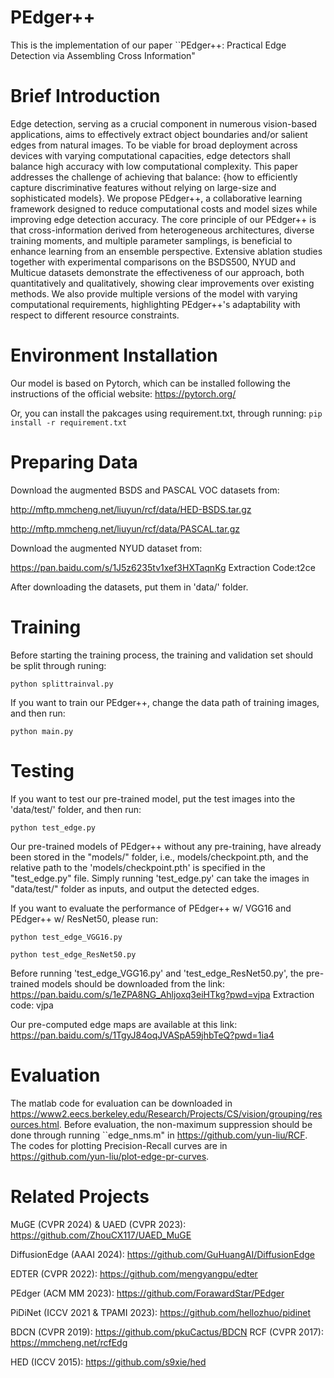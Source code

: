 # PEdger++

This is the implementation of our paper ``PEdger++: Practical Edge Detection via Assembling Cross Information"

# Brief Introduction
Edge detection, serving as a crucial component in numerous vision-based applications, aims to effectively extract object boundaries and/or salient edges from natural images. To be viable for broad deployment across devices with varying computational capacities, edge detectors shall balance high accuracy with low computational complexity. This paper addresses the challenge of achieving that balance: {how to efficiently capture discriminative features without relying on large-size and sophisticated models}. We propose PEdger++, a collaborative learning framework designed to reduce computational costs and model sizes while improving edge detection accuracy. The core principle of our PEdger++ is that cross-information derived from  heterogeneous  architectures, diverse training moments, and multiple parameter samplings, is beneficial to enhance learning from an ensemble perspective. Extensive ablation studies together with experimental comparisons on the BSDS500, NYUD and Multicue datasets demonstrate the effectiveness of our approach, both quantitatively and qualitatively, showing clear improvements over existing methods.  We also provide multiple versions of the model with varying computational requirements, highlighting PEdger++'s adaptability with respect to different resource constraints.


# Environment Installation
Our model is based on Pytorch, which can be installed following the instructions of the official website: https://pytorch.org/

Or, you can install the pakcages using requirement.txt, through running:
```pip install -r requirement.txt```


# Preparing Data
Download the augmented BSDS and PASCAL VOC datasets from:

http://mftp.mmcheng.net/liuyun/rcf/data/HED-BSDS.tar.gz

http://mftp.mmcheng.net/liuyun/rcf/data/PASCAL.tar.gz

Download the augmented NYUD dataset from:

https://pan.baidu.com/s/1J5z6235tv1xef3HXTaqnKg Extraction Code:t2ce

After downloading the datasets, put them in 'data/' folder.

# Training
Before starting the training process, the training and validation set should be split through runing:

```python splittrainval.py```

If you want to train our PEdger++, change the data path of training images, and then run:

```python main.py```

# Testing
If you want to test our pre-trained model, put the test images into the 'data/test/' folder, and then run:

```python test_edge.py```

Our pre-trained models of PEdger++ without any pre-training, have already been stored in the "models/" folder, i.e., models/checkpoint.pth, and the relative path to the 'models/checkpoint.pth' is specified in the "test_edge.py" file. Simply running 'test_edge.py' can take the images in "data/test/" folder as inputs, and output the detected edges.

If you want to evaluate the performance of PEdger++ w/ VGG16 and PEdger++ w/ ResNet50, please run:


```python test_edge_VGG16.py```


```python test_edge_ResNet50.py```

Before running 'test_edge_VGG16.py' and 'test_edge_ResNet50.py', the pre-trained models should be downloaded from the link:  https://pan.baidu.com/s/1eZPA8NG_Ahljoxq3eiHTkg?pwd=vjpa Extraction code: vjpa 



Our pre-computed edge maps are available at this link: https://pan.baidu.com/s/1TgyJ84oqJVASpA59jhbTeQ?pwd=1ia4

# Evaluation
The matlab code for evaluation can be downloaded in https://www2.eecs.berkeley.edu/Research/Projects/CS/vision/grouping/resources.html. Before evaluation, the non-maximum suppression should be done through running ``edge_nms.m" in https://github.com/yun-liu/RCF.  The codes for plotting Precision-Recall curves are in https://github.com/yun-liu/plot-edge-pr-curves.

# Related Projects
MuGE (CVPR 2024) & UAED (CVPR 2023): https://github.com/ZhouCX117/UAED_MuGE

DiffusionEdge (AAAI 2024): https://github.com/GuHuangAI/DiffusionEdge

EDTER (CVPR 2022): https://github.com/mengyangpu/edter

PEdger (ACM MM 2023): https://github.com/ForawardStar/PEdger

PiDiNet (ICCV 2021 & TPAMI 2023): https://github.com/hellozhuo/pidinet

BDCN (CVPR 2019): https://github.com/pkuCactus/BDCN
RCF (CVPR 2017): https://mmcheng.net/rcfEdg

HED (ICCV 2015): https://github.com/s9xie/hed 
